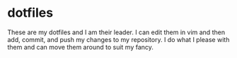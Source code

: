 # dotfiles
These are my dotfiles and I am their leader. I can edit them in vim and then add, commit, and push my changes to my repository. I do what I please with them and can move them around to suit my fancy. 
